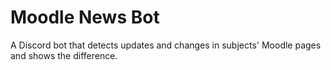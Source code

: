 # Moodle News Bot

A Discord bot that detects updates and changes in subjects' Moodle pages and shows the difference.
